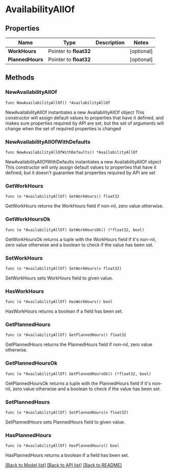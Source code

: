 # AvailabilityAllOf

## Properties

Name | Type | Description | Notes
------------ | ------------- | ------------- | -------------
**WorkHours** | Pointer to **float32** |  | [optional] 
**PlannedHours** | Pointer to **float32** |  | [optional] 

## Methods

### NewAvailabilityAllOf

`func NewAvailabilityAllOf() *AvailabilityAllOf`

NewAvailabilityAllOf instantiates a new AvailabilityAllOf object
This constructor will assign default values to properties that have it defined,
and makes sure properties required by API are set, but the set of arguments
will change when the set of required properties is changed

### NewAvailabilityAllOfWithDefaults

`func NewAvailabilityAllOfWithDefaults() *AvailabilityAllOf`

NewAvailabilityAllOfWithDefaults instantiates a new AvailabilityAllOf object
This constructor will only assign default values to properties that have it defined,
but it doesn't guarantee that properties required by API are set

### GetWorkHours

`func (o *AvailabilityAllOf) GetWorkHours() float32`

GetWorkHours returns the WorkHours field if non-nil, zero value otherwise.

### GetWorkHoursOk

`func (o *AvailabilityAllOf) GetWorkHoursOk() (*float32, bool)`

GetWorkHoursOk returns a tuple with the WorkHours field if it's non-nil, zero value otherwise
and a boolean to check if the value has been set.

### SetWorkHours

`func (o *AvailabilityAllOf) SetWorkHours(v float32)`

SetWorkHours sets WorkHours field to given value.

### HasWorkHours

`func (o *AvailabilityAllOf) HasWorkHours() bool`

HasWorkHours returns a boolean if a field has been set.

### GetPlannedHours

`func (o *AvailabilityAllOf) GetPlannedHours() float32`

GetPlannedHours returns the PlannedHours field if non-nil, zero value otherwise.

### GetPlannedHoursOk

`func (o *AvailabilityAllOf) GetPlannedHoursOk() (*float32, bool)`

GetPlannedHoursOk returns a tuple with the PlannedHours field if it's non-nil, zero value otherwise
and a boolean to check if the value has been set.

### SetPlannedHours

`func (o *AvailabilityAllOf) SetPlannedHours(v float32)`

SetPlannedHours sets PlannedHours field to given value.

### HasPlannedHours

`func (o *AvailabilityAllOf) HasPlannedHours() bool`

HasPlannedHours returns a boolean if a field has been set.


[[Back to Model list]](../README.md#documentation-for-models) [[Back to API list]](../README.md#documentation-for-api-endpoints) [[Back to README]](../README.md)


